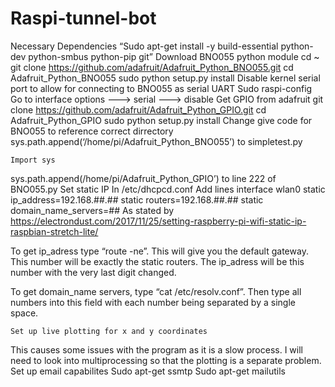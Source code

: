 # Raspi-tunnel-bot
Necessary Dependencies
		“Sudo apt-get install -y build-essential python-dev python-smbus python-pip git”
	Download BNO055 python module
cd ~
git clone https://github.com/adafruit/Adafruit_Python_BNO055.git
cd Adafruit_Python_BNO055
sudo python setup.py install
	Disable kernel serial port to allow for connecting to BNO055 as serial UART
		Sudo raspi-config 
		Go to interface options ---> serial ---> disable
	Get GPIO from adafruit
		git clone https://github.com/adafruit/Adafruit_Python_GPIO.git
cd Adafruit_Python_GPIO
sudo python setup.py install
Change give code for BNO055 to reference correct dirrectory
	sys.path.append(‘/home/pi/Adafruit_Python_BNO055’) to simpletest.py
	
	Import sys
sys.path.append(/home/pi/Adafruit_Python_GPIO’) 
to line 222 of BNO055.py
Set static IP
	In /etc/dhcpcd.conf
	Add lines
	interface wlan0
static ip_address=192.168.##.##
static routers=192.168.##.##
static domain_name_servers=##
As stated by https://electrondust.com/2017/11/25/setting-raspberry-pi-wifi-static-ip-raspbian-stretch-lite/
 
To get ip_adress type “route -ne”. This will give you the default gateway. This number will be exactly the static routers. The ip_adress will be this number with the very last digit changed. 
 
To get domain_name servers, type “cat /etc/resolv.conf”. Then type all numbers into this field with each number being separated by a single space.
 
	Set up live plotting for x and y coordinates
This causes some issues with the program as it is a slow process. I will need to look into multiprocessing so that the plotting is a separate problem.
	Set up email capabilites
		Sudo apt-get ssmtp
		Sudo apt-get mailutils
